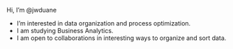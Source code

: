 Hi, I’m @jwduane
- I’m interested in data organization and process optimization.
- I am studying Business Analytics.
- I am open to collaborations in interesting  ways to organize and sort data.
